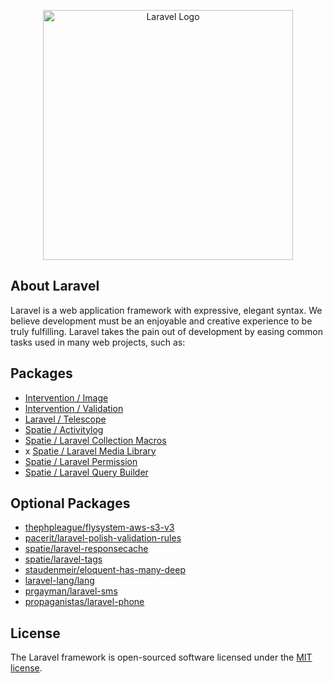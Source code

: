 <p align="center"><a href="https://laravel.com" target="_blank"><img src="https://raw.githubusercontent.com/laravel/art/master/logo-lockup/5%20SVG/2%20CMYK/1%20Full%20Color/laravel-logolockup-cmyk-red.svg" width="400" alt="Laravel Logo"></a></p>

## About Laravel

Laravel is a web application framework with expressive, elegant syntax. We believe development must be an enjoyable and creative experience to be truly fulfilling. Laravel takes the pain out of development by easing common tasks used in many web projects, such as:

## Packages

- [Intervention / Image](https://image.intervention.io/v2)
- [Intervention / Validation](https://github.com/Intervention/validation)
- [Laravel / Telescope](https://laravel.com/docs/10.x/telescope)
- [Spatie / Activitylog](https://spatie.be/docs/laravel-activitylog/v4/introduction)
- [Spatie / Laravel Collection Macros](https://github.com/spatie/laravel-collection-macros)
- x [Spatie / Laravel Media Library](https://spatie.be/docs/laravel-medialibrary/v10/introduction)
- [Spatie / Laravel Permission](https://spatie.be/docs/laravel-permission/v5/introduction)
- [Spatie / Laravel Query Builder](https://spatie.be/index.php/docs/laravel-query-builder/v5/introduction)

## Optional Packages
- [thephpleague/flysystem-aws-s3-v3](https://github.com/thephpleague/flysystem-aws-s3-v3)
- [pacerit/laravel-polish-validation-rules](https://github.com/pacerit/laravel-polish-validation-rules)
- [spatie/laravel-responsecache](https://github.com/spatie/laravel-responsecache)
- [spatie/laravel-tags](https://spatie.be/docs/laravel-tags/v4/introduction)
- [staudenmeir/eloquent-has-many-deep](https://github.com/staudenmeir/eloquent-has-many-deep)
- [laravel-lang/lang](https://github.com/Laravel-Lang/lang)
- [prgayman/laravel-sms](https://github.com/prgayman/laravel-sms)
- [propaganistas/laravel-phone](https://github.com/Propaganistas/Laravel-Phone)

## License

The Laravel framework is open-sourced software licensed under the [MIT license](https://opensource.org/licenses/MIT).
